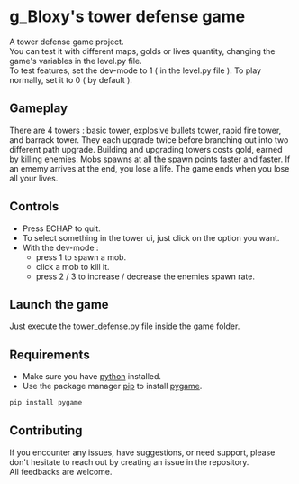 # g_Bloxy's tower defense game

A tower defense game project.  
You can test it with different maps, golds or lives quantity, changing the game's variables in the level.py file.  
To test features, set the dev-mode to 1 ( in the level.py file ). To play normally, set it to 0 ( by default ).

## Gameplay

There are 4 towers : basic tower, explosive bullets tower, rapid fire tower, and barrack tower.
They each upgrade twice before branching out into two different path upgrade.
Building and upgrading towers costs gold, earned by killing enemies.
Mobs spawns at all the spawn points faster and faster.
If an ememy arrives at the end, you lose a life. The game ends when you lose all your lives.

## Controls

* Press ECHAP to quit.
* To select something in the tower ui, just click on the option you want.
* With the dev-mode :
  * press 1 to spawn a mob.
  * click a mob to kill it.
  * press 2 / 3 to increase / decrease the enemies spawn rate.

## Launch the game

Just execute the tower_defense.py file inside the game folder.

## Requirements

* Make sure you have [python](https://www.python.org) installed.  
* Use the package manager [pip](https://pip.pypa.io/en/stable/) to install [pygame](https://www.pygame.org/news).  
```bash
pip install pygame
```

## Contributing
 
If you encounter any issues, have suggestions, or need support, please don't hesitate to reach out by creating an issue in the repository.  
All feedbacks are welcome.
